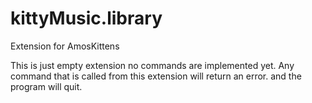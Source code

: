 # kittyMusic.library
Extension for AmosKittens

This is just empty extension no commands are implemented yet.
Any command that is called from this extension will return an error.
and the program will quit.
